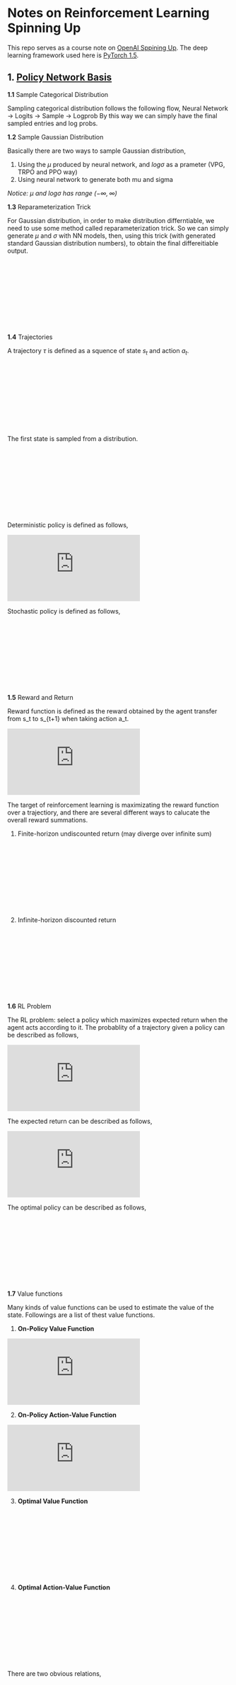 # Notes on Reinforcement Learning Spinning Up

This repo serves as a course note on [OpenAI Sppining Up](https://spinningup.openai.com/en/latest/).
The deep learning framework used here is [PyTorch 1.5](https://https://pytorch.org/).

## 1. [Policy Network Basis](./intro_policynet/policy.py)

**1.1** Sample Categorical Distribution

Sampling categorical distribution follows the following flow,
Neural Network -> Logits -> Sample -> Logprob
By this way we can simply have the final sampled entries and log probs.

**1.2** Sample Gaussian Distribution

Basically there are two ways to sample Gaussian distribution,

1. Using the $\mu$ produced by neural network, and $log \sigma$ as a prameter (VPG, TRPO and PPO way)
2. Using neural network to generate both mu and sigma

*Notice: $\mu$ and $log \sigma$ has range $(-\infty, \infty)$*

**1.3** Reparameterization Trick

For Gaussian distribution, in order to make distribution differntiable, we need to use some method called reparameterization trick. So we can simply generate $\mu$ and $\sigma$ with NN models, then, using this trick (with generated standard Gaussian distribution numbers), to obtain the final differeitiable output.

![Eqn](https://microsoft.codecogs.com/svg.latex?%5Cmathbf%7BX%7D%20%5Csim%20N%28%5Cmu%2C%20%5Csigma%29%20%5Cto%20%5Cmathbf%7BX%7D%20%5Csim%20%5Cmu%20%2B%20%5Csigma%20%5Ccdot%20N%280%2C%201%29%20)
<!--$$\mathbf{X} \sim N(\mu, \sigma) \to \mathbf{X} \sim \mu + \sigma \cdot N(0, 1) $$-->


**1.4** Trajectories

A trajectory $\tau$ is defined as a squence of state $s_t$ and action $a_t$.

![Eqn](https://microsoft.codecogs.com/svg.latex?%20%5Ctau%20%3D%20%28s_0%2C%20a_0%2C%20s_1%2C%20a_1%2C%20...%29)
<!--$$ \tau = (s_0, a_0, s_1, a_1, ...)$$-->


The first state is sampled from a distribution.

![Eqn](https://microsoft.codecogs.com/svg.latex?%20s_0%20%5Csim%20%5Crho_0%28%5Ccdot%29)
<!--$$ s_0 \sim \rho_0(\cdot)$$-->


Deterministic policy is defined as follows,

![Eqn](https://microsoft.codecogs.com/svg.latex?s_%7Bt%2B1%7D%20%3D%20f%28s_t%20%2B%20a_t%29)
<!--$$s_{t+1} = f(s_t + a_t)$$-->


Stochastic policy is defined as follows,

![Eqn](https://microsoft.codecogs.com/svg.latex?s_%7Bt%2B1%7D%20%5Csim%20P%28%5Ccdot%20%7C%20s_t%2C%20a_t%29)
<!--$$s_{t+1} \sim P(\cdot | s_t, a_t)$$-->


**1.5** Reward and Return

Reward function is defined as the reward obtained by the agent transfer from s_t to s_{t+1} when taking action a_t.

![Eqn](https://microsoft.codecogs.com/svg.latex?r_t%20%3D%20R%28s_t%2C%20a_t%2C%20s_%7Bt%2B1%7D%29)
<!--$$r_t = R(s_t, a_t, s_{t+1})$$-->


The target of reinforcement learning is maximizating the reward function over a trajectiory, and there are several different ways to calucate the overall reward summations.

1. Finite-horizon undiscounted return (may diverge over infinite sum)

![Eqn](https://microsoft.codecogs.com/svg.latex?R%28%5Ctau%29%20%3D%20%5Csum%5ET_%7Bt%3D0%7D%20r_t)
<!--$$R(\tau) = \sum^T_{t=0} r_t$$-->


2. Infinite-horizon discounted return

![Eqn](https://microsoft.codecogs.com/svg.latex?%20R%28%5Ctau%29%20%3D%20%5Csum%5E%7B%5Cinfty%7D_%7Bt%3D0%7D%20%5Cgamma%5Et%20r_t%20)
<!--$$ R(\tau) = \sum^{\infty}_{t=0} \gamma^t r_t $$-->


**1.6** RL Problem

The RL problem: select a policy which maximizes expected return when the agent acts according to it. 
The probablity of a trajectory given a policy can be described as follows,

![Eqn](https://microsoft.codecogs.com/svg.latex?P%28%5Ctau%7C%5Cpi%29%20%3D%20%5Crho_0%28s_0%29%5Cprod%5E%7BT-1%7D_%7Bt%3D0%7DP%28s_%7Bt%2B1%7D%7Cs_t%2C%20a_t%29%5Cpi%28a_t%7Cs_t%29)
<!--$$P(\tau|\pi) = \rho_0(s_0)\prod^{T-1}_{t=0}P(s_{t+1}|s_t, a_t)\pi(a_t|s_t)$$-->


The expected return can be described as follows,

![Eqn](https://microsoft.codecogs.com/svg.latex?J%28%5Cpi%29%3D%5Cint_%5Ctau%20P%28%5Ctau%7C%5Cpi%29R%28%5Ctau%29%20%3D%20%5Cunderset%7B%5Ctau%20%5Csim%20%5Cpi%7D%7B%5Cmathop%7B%5Cmathbb%7BE%7D%7D%7D%20%5BR%28%5Ctau%29%5D%20)
<!--$$J(\pi)=\int_\tau P(\tau|\pi)R(\tau) = \underset{\tau \sim \pi}{\mathop{\mathbb{E}}} [R(\tau)] $$-->


The optimal policy can be described as follows,

![Eqn](https://microsoft.codecogs.com/svg.latex?%5Cpi%5E%2A%20%3D%20%5Cunderset%7B%5Cpi%7D%7Bargmax%7DJ%28%5Cpi%29)
<!--$$\pi^* = \underset{\pi}{argmax}J(\pi)$$-->


**1.7** Value functions

Many kinds of value functions can be used to estimate the value of the state. Followings are a list of thest value functions.

1. **On-Policy Value Function**

![Eqn](https://microsoft.codecogs.com/svg.latex?%20V%5E%7B%5Cpi%7D%28s%29%20%3D%20%20%5Cunderset%7B%5Ctau%20%5Csim%20%5Cpi%7D%7B%5Cmathop%7B%5Cmathbb%7BE%7D%7D%7D%20%5BR%28%5Ctau%29%20%7C%20s_0%20%3D%20s%5D%20)
<!--$$ V^{\pi}(s) =  \underset{\tau \sim \pi}{\mathop{\mathbb{E}}} [R(\tau) | s_0 = s] $$-->


2. **On-Policy Action-Value Function**

![Eqn](https://microsoft.codecogs.com/svg.latex?%20Q%5E%7B%5Cpi%7D%28s%2C%20a%29%20%3D%20%5Cunderset%7B%5Ctau%20%5Csim%20%5Cpi%7D%7B%5Cmathop%7B%5Cmathbb%7BE%7D%7D%7D%20%5BR%28%5Ctau%29%20%7C%20s_0%20%3D%20s%2C%20a_0%20%3D%20a%5D%20)
<!--$$ Q^{\pi}(s, a) = \underset{\tau \sim \pi}{\mathop{\mathbb{E}}} [R(\tau) | s_0 = s, a_0 = a] $$-->


3. **Optimal Value Function**
 
![Eqn](https://microsoft.codecogs.com/svg.latex?%20V%5E%2A%28s%29%20%3D%20%20%5Cunderset%7B%5Cpi%7D%7Bmax%7D%5Cunderset%7B%5Ctau%20%5Csim%20%5Cpi%7D%7B%5Cmathop%7B%5Cmathbb%7BE%7D%7D%7D%20%5BR%28%5Ctau%29%20%7C%20s_0%20%3D%20s%5D)
<!--$$ V^*(s) =  \underset{\pi}{max}\underset{\tau \sim \pi}{\mathop{\mathbb{E}}} [R(\tau) | s_0 = s]$$-->


4. **Optimal Action-Value Function**

![Eqn](https://microsoft.codecogs.com/svg.latex?%20Q%5E%2A%28s%2C%20a%29%20%3D%20%5Cunderset%7B%5Cpi%7D%7Bmax%7D%5Cunderset%7B%5Ctau%20%5Csim%20%5Cpi%7D%7B%5Cmathop%7B%5Cmathbb%7BE%7D%7D%7D%20%5BR%28%5Ctau%29%20%7C%20s_0%20%3D%20s%2C%20a_0%20%3D%20a%5D%20)
<!--$$ Q^*(s, a) = \underset{\pi}{max}\underset{\tau \sim \pi}{\mathop{\mathbb{E}}} [R(\tau) | s_0 = s, a_0 = a] $$-->


There are two obvious relations,
![Eqn](https://microsoft.codecogs.com/svg.latex?%20V%5E%7B%5Cpi%7D%28s%29%20%3D%20%5Cunderset%7Ba%20%5Csim%20%5Cpi%7D%7B%5Cmathop%7B%5Cmathbb%7BE%7D%7D%20%7D%20%5BQ%5E%7B%5Cpi%7D%28s%2C%20a%29%5D%20)
<!--$$ V^{\pi}(s) = \underset{a \sim \pi}{\mathop{\mathbb{E}} } [Q^{\pi}(s, a)] $$-->


![Eqn](https://microsoft.codecogs.com/svg.latex?%20%20V%5E%2A%28s%29%20%3D%20%5Cunderset%7Ba%7D%7Bmax%7D%20%20Q%5E%2A%28s%2C%20a%29%20)
<!--$$  V^*(s) = \underset{a}{max}  Q^*(s, a) $$-->


**1.8** The Optimal Action-Value Function and the Optimal Action

If we know the Optimal Action-Value Function (which means the value after taking a randomly choosed action, then always choose the optimal policy), we can get the optimal action according to the following equation.
![Eqn](https://microsoft.codecogs.com/svg.latex?a%5E%2A%28s%29%20%3D%20%5Cunderset%7Ba%7D%7Bargmax%7DQ%5E%2A%28s%2C%20a%29)
<!--$$a^*(s) = \underset{a}{argmax}Q^*(s, a)$$-->


**1.9** Bellman Equations

The four formulas in 1.7 can be express with Bellman equations, therefore we have:

Bellman equation for on-policy value function:

![Eqn](https://microsoft.codecogs.com/svg.latex?%20V%5E%5Cpi%28s%29%20%3D%20%5Cunderset%7Bs%27%20%5Csim%20P%7D%7B%5Cunderset%7Ba%20%5Csim%20%5Cpi%7D%7B%5Cmathop%7B%5Cmathbb%7BE%7D%7D%7D%7D%20%5Br%28s%2C%20a%29%20%2B%20%5Cgamma%20V%5E%5Cpi%28s%27%29%5D%20)
<!--$$ V^\pi(s) = \underset{s' \sim P}{\underset{a \sim \pi}{\mathop{\mathbb{E}}}} [r(s, a) + \gamma V^\pi(s')] $$-->


![Eqn](https://microsoft.codecogs.com/svg.latex?Q%5E%5Cpi%28s%2C%20a%29%20%3D%20%5Cunderset%7Bs%27%20%5Csim%20P%7D%7B%5Cmathop%7B%5Cmathbb%7BE%7D%7D%7D%20%5Br%28s%2C%20a%29%20%2B%20%5Cgamma%20%5Cunderset%7Ba%27%20%5Csim%20%5Cpi%7D%7B%5Cmathop%7B%5Cmathbb%7BE%7D%7D%7D%5BQ%5E%5Cpi%28s%27%2C%20a%27%29%5D)
<!--$$Q^\pi(s, a) = \underset{s' \sim P}{\mathop{\mathbb{E}}} [r(s, a) + \gamma \underset{a' \sim \pi}{\mathop{\mathbb{E}}}[Q^\pi(s', a')]$$-->


Bellman equation for optimal value function:

![Eqn](https://microsoft.codecogs.com/svg.latex?%20V%5E%2A%28s%29%20%3D%20%5Cunderset%7Ba%7D%7Bmax%7D%5Cunderset%7Bs%27%20%5Csim%20p%7D%7B%5Cmathop%7B%5Cmathbb%7BE%7D%7D%7D%20%5Br%28s%2C%20a%29%20%2B%20%5Cgamma%20V%5E%2A%28s%27%29%5D%20)
<!--$$ V^*(s) = \underset{a}{max}\underset{s' \sim p}{\mathop{\mathbb{E}}} [r(s, a) + \gamma V^*(s')] $$-->


![Eqn](https://microsoft.codecogs.com/svg.latex?Q%5E%2A%28s%2C%20a%29%20%3D%20%5Cunderset%7Bs%27%20%5Csim%20P%7D%7B%5Cmathop%7B%5Cmathbb%7BE%7D%7D%7D%20%5Br%28s%2C%20a%29%20%2B%20%5Cgamma%20%5Cunderset%7Ba%27%7D%7Bmax%7D%5BQ%5E%2A%28s%27%2C%20a%27%29%5D)
<!--$$Q^*(s, a) = \underset{s' \sim P}{\mathop{\mathbb{E}}} [r(s, a) + \gamma \underset{a'}{max}[Q^*(s', a')]$$-->


**1.10** Advantage Funtions

By using advantage functions, we can know how much a policy gains comparing to the average. The equation is defined by the followings.

![Eqn](https://microsoft.codecogs.com/svg.latex?%20A%5E%5Cpi%28s%2C%20a%29%20%3D%20Q%5E%5Cpi%28s%2C%20a%29%20-%20V%5E%5Cpi%28s%29)
<!--$$ A^\pi(s, a) = Q^\pi(s, a) - V^\pi(s)$$-->


##  2. Kinds of RL Algorithms

**2.1** Category of RL Algorithms

![Classifcation Image](https://spinningup.openai.com/en/latest/_images/rl_algorithms_9_15.svg)